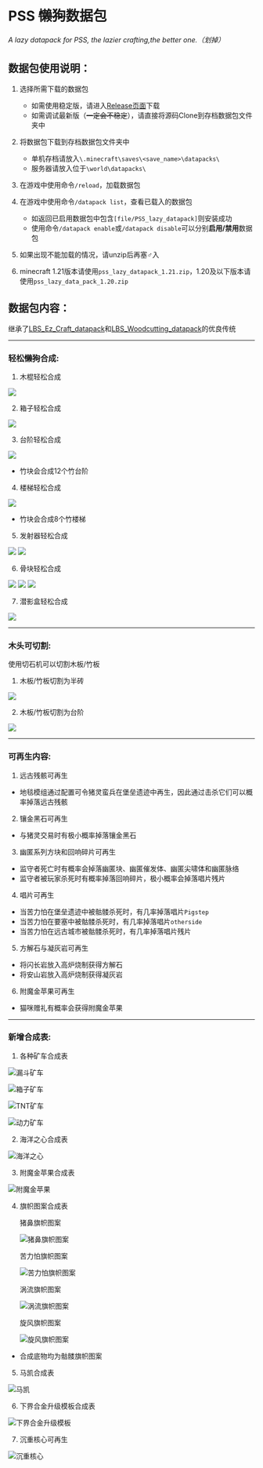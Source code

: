 # PSS ~~懒狗~~数据包
###### A lazy datapack for PSS, the lazier crafting,the better one.（划掉）

## 数据包使用说明：
1. 选择所需下载的数据包  
   - 如需使用稳定版，请进入[Release页面](https://github.com/DreamingLri/PSS_lazy_datapack/releases)下载  
   - 如需调试最新版（~~一定会不稳定~~），请直接将源码Clone到存档数据包文件夹中  

2. 将数据包下载到存档数据包文件夹中  
   - 单机存档请放入`\.minecraft\saves\<save_name>\datapacks\`  
   - 服务器请放入位于`\world\datapacks\`  

3. 在游戏中使用命令`/reload`，加载数据包  

4. 在游戏中使用命令`/datapack list`，查看已载入的数据包  
   - 如返回已启用数据包中包含`[file/PSS_lazy_datapack]`则安装成功  
   - 使用命令`/datapack enable`或`/datapack disable`可以分别**启用/禁用**数据包  

5. 如果出现不能加载的情况，请unzip后再塞♂入

6. minecraft 1.21版本请使用`pss_lazy_datapack_1.21.zip`，1.20及以下版本请使用`pss_lazy_data_pack_1.20.zip`

## 数据包内容：

继承了[LBS_Ez_Craft_datapack](https://github.com/Sinbing/LBS_Ez_Craft_datapack/)和[LBS_Woodcutting_datapack](https://github.com/Sinbing/LBS_Woodcutting_datapack/)的优良传统

---

### 轻松~~懒狗~~合成:

1. 木棍轻松合成

![](https://s2.loli.net/2024/07/30/wEVbHnUKtpBzZiu.png)

2. 箱子轻松合成

![](https://s2.loli.net/2024/07/30/HPlGeUQcrXhoqV4.png)

3. 台阶轻松合成

![](https://s2.loli.net/2024/07/30/aVMF9z78u4ReQiO.png)

- 竹块会合成12个竹台阶

4. 楼梯轻松合成

![](https://s2.loli.net/2024/07/30/6BDiQNuGYn1SWpA.png)

- 竹块会合成8个竹楼梯

5. 发射器轻松合成

![](https://s2.loli.net/2024/07/30/ZdPsqLI7bJSV9Y4.png)
![](https://s2.loli.net/2024/07/30/4juMlIiSCoyGWb8.png)

6. 骨块轻松合成

![](https://s2.loli.net/2024/07/30/OGvAiwMnFJB81Ef.png)
![](https://s2.loli.net/2024/07/30/zDcF8VuyUT3RAbh.png)
![](https://s2.loli.net/2024/07/30/xjMneC6TN7Ez4QU.png)

7. 潜影盒轻松合成

![](https://s2.loli.net/2024/07/30/iJvStmIrusTFk1j.png)

---

### 木头可切割:

使用切石机可以切割木板/竹板

1. 木板/竹板切割为半砖

![](https://s2.loli.net/2024/07/30/YzhCfsbSHg3k79Q.png)


2. 木板/竹板切割为台阶

![](https://s2.loli.net/2024/07/30/FMT5ZLKw61UnG3C.png)

---

### 可再生内容:

1. 远古残骸可再生
- 地毯模组通过配置可令猪灵蛮兵在堡垒遗迹中再生，因此通过击杀它们可以概率掉落远古残骸

2. 镶金黑石可再生
- 与猪灵交易时有极小概率掉落镶金黑石

3. 幽匿系列方块和回响碎片可再生
- 监守者死亡时有概率会掉落幽匿块、幽匿催发体、幽匿尖啸体和幽匿脉络
- 监守者被玩家杀死时有概率掉落回响碎片，极小概率会掉落唱片残片

4. 唱片可再生
- 当苦力怕在堡垒遗迹中被骷髅杀死时，有几率掉落唱片`Pigstep`
- 当苦力怕在要塞中被骷髅杀死时，有几率掉落唱片`otherside`
- 当苦力怕在远古城市被骷髅杀死时，有几率掉落唱片残片

5. 方解石与凝灰岩可再生
- 将闪长岩放入高炉烧制获得方解石
- 将安山岩放入高炉烧制获得凝灰岩

6. 附魔金苹果可再生
- 猫咪赠礼有概率会获得附魔金苹果

---

### 新增合成表:

1. 各种矿车合成表

![漏斗矿车](https://s2.loli.net/2024/07/29/UnGHFEpLP3B2qDO.png)  

![箱子矿车](https://s2.loli.net/2024/07/29/p8MiKZ5IbecdXQG.png)   

![TNT矿车](https://s2.loli.net/2024/07/29/5H3mFGuRzNYSsC2.png)  

![动力矿车](https://s2.loli.net/2024/07/29/zV6qGXQkpaRrwgt.png)  

2. 海洋之心合成表

![海洋之心](https://s2.loli.net/2024/07/29/8vw9NjsOJiPRngf.png)

3. 附魔金苹果合成表

![附魔金苹果](https://s2.loli.net/2024/07/29/edt4UhWv9KamVfR.png)

4. 旗帜图案合成表

   猪鼻旗帜图案

   ![猪鼻旗帜图案](https://s2.loli.net/2024/07/29/OuGpEyzRQnCKfeI.png)

   苦力怕旗帜图案

   ![苦力怕旗帜图案](https://s2.loli.net/2024/07/29/T49fvFbJVUYagCZ.png)

   涡流旗帜图案

   ![涡流旗帜图案](https://s2.loli.net/2024/07/30/74Fhnj9gQU5iX2Z.png)

   旋风旗帜图案

   ![旋风旗帜图案](https://s2.loli.net/2024/07/30/gPtAK5eJdMCD36O.png)

- 合成底物均为骷髅旗帜图案

5. 马凯合成表

![马凯](https://s2.loli.net/2024/07/29/vXqgs2olief4wUC.png)

6. 下界合金升级模板合成表

![下界合金升级模板](https://s2.loli.net/2024/07/30/IfJoZNb7T6gXtaw.png) 

7. 沉重核心可再生

![沉重核心](https://s2.loli.net/2024/07/30/jexXpzk8wIN7nLD.png)








